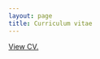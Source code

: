 ```yaml
---
layout: page
title: Curriculum vitae
---
```


<object class="mobile_invisible" data="{{ site.url }}/public/files/CV-3-2-21.pdf" width="800px" height="1100px"></object>

<a class="mobile_visible" href="{{ site.url }}/public/files/CV-3-2-21.pdf">View CV.</a>
